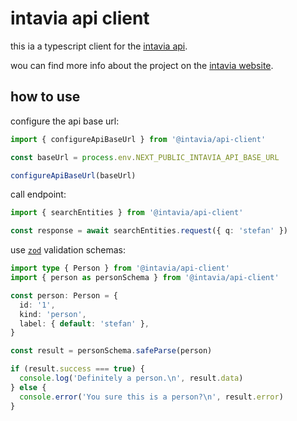 # intavia api client

this ia a typescript client for the [intavia api](https://intavia-backend.acdh-dev.oeaw.ac.at).

wou can find more info about the project on the [intavia website](https://intavia.eu).

## how to use

configure the api base url:

```ts
import { configureApiBaseUrl } from '@intavia/api-client'

const baseUrl = process.env.NEXT_PUBLIC_INTAVIA_API_BASE_URL

configureApiBaseUrl(baseUrl)
```

call endpoint:

```ts
import { searchEntities } from '@intavia/api-client'

const response = await searchEntities.request({ q: 'stefan' })
```

use [`zod`](https://github.com/colinhacks/zod) validation schemas:

```ts
import type { Person } from '@intavia/api-client'
import { person as personSchema } from '@intavia/api-client'

const person: Person = {
  id: '1',
  kind: 'person',
  label: { default: 'stefan' },
}

const result = personSchema.safeParse(person)

if (result.success === true) {
  console.log('Definitely a person.\n', result.data)
} else {
  console.error('You sure this is a person?\n', result.error)
}
```
